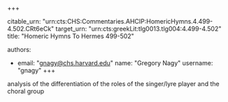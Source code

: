 +++


citable_urn: "urn:cts:CHS:Commentaries.AHCIP:HomericHymns.4.499-4.502.CRt6eCk"
target_urn: "urn:cts:greekLit:tlg0013.tlg004:4.499-4.502"
title: "Homeric Hymns To Hermes 499-502"

authors:
- email: "gnagy@chs.harvard.edu"
  name: "Gregory Nagy"
  username: "gnagy"
+++

<p>analysis of the differentiation of the roles of the singer/lyre player and the choral group</p>